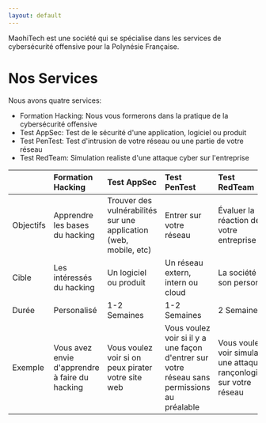 ```yaml
---
layout: default
---
```


MaohiTech est une société qui se spécialise dans les services de cybersécurité offensive pour la Polynésie Française.

# Nos Services

Nous avons quatre services:

* Formation Hacking: Nous vous formerons dans la pratique de la cybersécurité offensive
* Test AppSec: Test de le sécurité d'une application, logiciel ou produit
* Test PenTest: Test d'intrusion de votre réseau ou une partie de votre réseau
* Test RedTeam: Simulation realiste d'une attaque cyber sur l'entreprise

|              | Formation Hacking | Test AppSec  |Test PenTest|Test RedTeam|
|:-------------|:------------------|:-------------|:-----------|:-----------|
|Objectifs    |Apprendre les bases du hacking|Trouver des vulnérabilités sur une application (web, mobile, etc)|Entrer sur votre réseau|Évaluer la réaction de votre entreprise|
|Cible        |Les intéressés du hacking|Un logiciel ou produit|Un réseau extern, intern ou cloud|La société et son personel|
|Durée        |Personalisé|1-2 Semaines|1-2 Semaines|2 Semaines|
|Exemple      |Vous avez envie d'apprendre à faire du hacking|Vous voulez voir si on peux pirater votre site web|Vous voulez voir si il y a une façon d'entrer sur votre réseau sans permissions au préalable|Vous voulez voir simular une attaque rançonlogiciel sur votre réseau|
